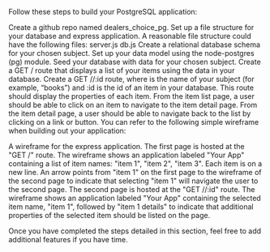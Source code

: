 Follow these steps to build your PostgreSQL application:

Create a github repo named dealers_choice_pg.
Set up a file structure for your database and express application. A reasonable file structure could have the following files:
server.js
db.js
Create a relational database schema for your chosen subject.
Set up your data model using the node-postgres (pg) module.
Seed your database with data for your chosen subject.
Create a GET / route that displays a list of your items using the data in your database.
Create a GET /<your choice>/:id route, where <your choice> is the name of your subject (for example, “books”) and :id is the id of an item in your database. This route should display the properties of each item.
From the item list page, a user should be able to click on an item to navigate to the item detail page.
From the item detail page, a user should be able to navigate back to the list by clicking on a link or button.
You can refer to the following simple wireframe when building out your application:

A wireframe for the express application. The first page is hosted at the "GET /" route. The wireframe shows an application labeled "Your App" containing a list of item names: "item 1", "item 2", "item 3". Each item is on a new line. An arrow points from "item 1" on the first page to the wireframe of the second page to indicate that selecting "item 1" will navigate the user to the second page. The second page is hosted at the "GET /<your choice>/:id" route. The wireframe shows an application labeled "Your App" containing the selected item name, "item 1", followed by "item 1 details" to indicate that additional properties of the selected item should be listed on the page.

Once you have completed the steps detailed in this section, feel free to add additional features if you have time.
